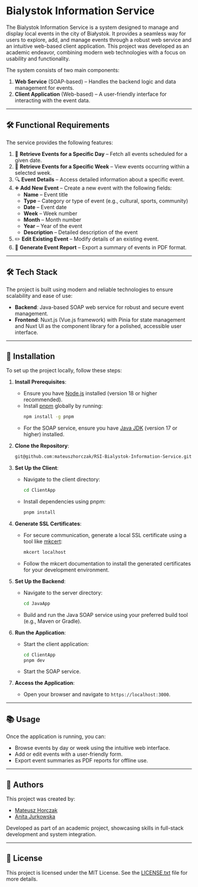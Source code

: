 # Bialystok Information Service

The Bialystok Information Service is a system designed to manage and display local events in the city of Białystok. It provides a seamless way for users to explore, add, and manage events through a robust web service and an intuitive web-based client application. This project was developed as an academic endeavor, combining modern web technologies with a focus on usability and functionality.

The system consists of two main components:
1. **Web Service** (SOAP-based) – Handles the backend logic and data management for events.
2. **Client Application** (Web-based) – A user-friendly interface for interacting with the event data.

---

## 🛠️ Functional Requirements

The service provides the following features:

1. 📅 **Retrieve Events for a Specific Day** – Fetch all events scheduled for a given date.
2. 📆 **Retrieve Events for a Specific Week** – View events occurring within a selected week.
3. 🔍 **Event Details** – Access detailed information about a specific event.
4. ➕ **Add New Event** – Create a new event with the following fields:
   - **Name** – Event title
   - **Type** – Category or type of event (e.g., cultural, sports, community)
   - **Date** – Event date
   - **Week** – Week number
   - **Month** – Month number
   - **Year** – Year of the event
   - **Description** – Detailed description of the event
5. ✏️ **Edit Existing Event** – Modify details of an existing event.
6. 📄 **Generate Event Report** – Export a summary of events in PDF format.

---

## 🛠️ Tech Stack

The project is built using modern and reliable technologies to ensure scalability and ease of use:

- **Backend**: Java-based SOAP web service for robust and secure event management.
- **Frontend**: Nuxt.js (Vue.js framework) with Pinia for state management and Nuxt UI as the component library for a polished, accessible user interface.

---

## 🚀 Installation

To set up the project locally, follow these steps:

1. **Install Prerequisites**:
   - Ensure you have [Node.js](https://nodejs.org/) installed (version 18 or higher recommended).
   - Install [pnpm](https://pnpm.io/) globally by running:
     ```bash
     npm install -g pnpm
     ```
   - For the SOAP service, ensure you have [Java JDK](https://www.oracle.com/java/technologies/javase-downloads.html) (version 17 or higher) installed.

2. **Clone the Repository**:
   ```bash
   git@github.com:mateuszhorczak/RSI-Bialystok-Information-Service.git
   ```

3. **Set Up the Client**:
   - Navigate to the client directory:
     ```bash
     cd ClientApp
     ```
   - Install dependencies using pnpm:
     ```bash
     pnpm install
     ```

4. **Generate SSL Certificates**:
   - For secure communication, generate a local SSL certificate using a tool like [mkcert](https://github.com/FiloSottile/mkcert):
     ```bash
     mkcert localhost
     ```
   - Follow the mkcert documentation to install the generated certificates for your development environment.

5. **Set Up the Backend**:
   - Navigate to the server directory:
     ```bash
     cd JavaApp
     ```
   - Build and run the Java SOAP service using your preferred build tool (e.g., Maven or Gradle).

6. **Run the Application**:
   - Start the client application:
     ```bash
     cd ClientApp
     pnpm dev
     ```
   - Start the SOAP service.

7. **Access the Application**:
   - Open your browser and navigate to `https://localhost:3000`.

---

## 📚 Usage

Once the application is running, you can:
- Browse events by day or week using the intuitive web interface.
- Add or edit events with a user-friendly form.
- Export event summaries as PDF reports for offline use.

---

## 👥 Authors

This project was created by:
- [Mateusz Horczak](https://github.com/mateuszhorczak)
- [Anita Jurkowska](https://github.com/nisia289)

Developed as part of an academic project, showcasing skills in full-stack development and system integration.

---

## 📜 License

This project is licensed under the MIT License. See the [LICENSE.txt](LICENSE.txt) file for more details.
